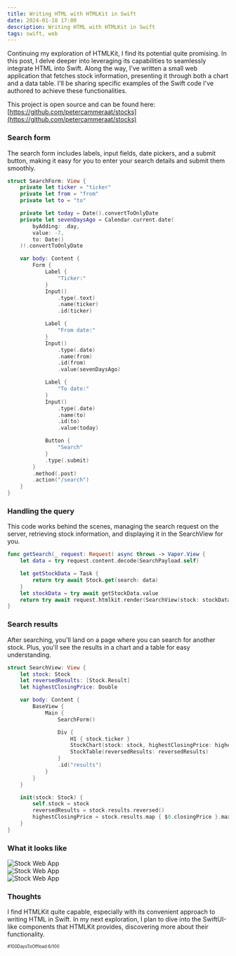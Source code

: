 ```yaml
---
title: Writing HTML with HTMLKit in Swift
date: 2024-01-18 17:00
description: Writing HTML with HTMLKit in Swift
tags: swift, web
---
```


Continuing my exploration of HTMLKit, I find its potential quite promising. In this post, I delve deeper into leveraging its capabilities to seamlessly integrate HTML into Swift. Along the way, I've written a small web application that fetches stock information, presenting it through both a chart and a data table. I'll be sharing specific examples of the Swift code I've authored to achieve these functionalities.

This project is open source and can be found here: [https://github.com/petercammeraat/stocks](https://github.com/petercammeraat/stocks)


### Search form

The search form includes labels, input fields, date pickers, and a submit button, making it easy for you to enter your search details and submit them smoothly.

```swift
struct SearchForm: View {
    private let ticker = "ticker"
    private let from = "from"
    private let to = "to"

    private let today = Date().convertToOnlyDate
    private let sevenDaysAgo = Calendar.current.date(
        byAdding: .day, 
        value: -7, 
        to: Date()
    )!.convertToOnlyDate

    var body: Content {
        Form {
            Label {
                "Ticker:"
            }
            Input()
                .type(.text)
                .name(ticker)
                .id(ticker)

            Label {
                "From date:"
            }
            Input()
                .type(.date)
                .name(from)
                .id(from)
                .value(sevenDaysAgo)

            Label {
                "To date:"
            }
            Input()
                .type(.date)
                .name(to)
                .id(to)
                .value(today)

            Button {
                "Search"
            }
            .type(.submit)
        }
        .method(.post)
        .action("/search")
    }
}

```

### Handling the query

This code works behind the scenes, managing the search request on the server, retrieving stock information, and displaying it in the SearchView for you.

```swift
func getSearch(_ request: Request) async throws -> Vapor.View {
    let data = try request.content.decode(SearchPayload.self)

    let getStockData = Task {
        return try await Stock.get(search: data)
    }
    let stockData = try await getStockData.value
    return try await request.htmlkit.render(SearchView(stock: stockData))
}
```



### Search results

After searching, you'll land on a page where you can search for another stock. Plus, you'll see the results in a chart and a table for easy understanding.

```swift
struct SearchView: View {
    let stock: Stock
    let reversedResults: [Stock.Result]
    let highestClosingPrice: Double

    var body: Content {
        BaseView {
            Main {
                SearchForm()

                Div {
                    H1 { stock.ticker }
                    StockChart(stock: stock, highestClosingPrice: highestClosingPrice)
                    StockTable(reversedResults: reversedResults)
                }
                .id("results")
            }
        }
    }

    init(stock: Stock) {
        self.stock = stock
        reversedResults = stock.results.reversed()
        highestClosingPrice = stock.results.map { $0.closingPrice }.max() ?? 0
    }
}
```

### What it looks like

![Stock Web App](../../../assets/images/journal/writing-html-with-htmlkit-in-swift/stock-web-app-1.png "Stock Web App")
<br/>
![Stock Web App](../../../assets/images/journal/writing-html-with-htmlkit-in-swift/stock-web-app-2.png "Stock Web App")
<br/>
![Stock Web App](../../../assets/images/journal/writing-html-with-htmlkit-in-swift/stock-web-app-3.png "Stock Web App")
<br/>


### Thoughts

I find HTMLKit quite capable, especially with its convenient approach to writing HTML in Swift. In my next exploration, I plan to dive into the SwiftUI-like components that HTMLKit provides, discovering more about their functionality.

<small><small>#100DaysToOffload 6/100</small></small>

